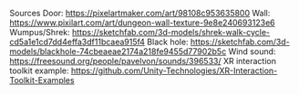 Sources
Door: https://pixelartmaker.com/art/98108c953635800
Wall: https://www.pixilart.com/art/dungeon-wall-texture-9e8e240693123e6
Wumpus/Shrek: https://sketchfab.com/3d-models/shrek-walk-cycle-cd5a1e1cd7dd4effa3df11bcaea915f4
Black hole: https://sketchfab.com/3d-models/blackhole-74cbeaeae2174a218fe9455d77902b5c
Wind sound: https://freesound.org/people/pavelvon/sounds/396533/
XR interaction toolkit example:
https://github.com/Unity-Technologies/XR-Interaction-Toolkit-Examples

